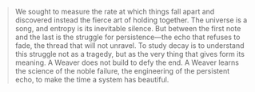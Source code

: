 > We sought to measure the rate at which things fall apart and discovered instead the fierce art of holding together. The universe is a song, and entropy is its inevitable silence. But between the first note and the last is the struggle for persistence—the echo that refuses to fade, the thread that will not unravel. To study decay is to understand this struggle not as a tragedy, but as the very thing that gives form its meaning. A Weaver does not build to defy the end. A Weaver learns the science of the noble failure, the engineering of the persistent echo, to make the time a system has beautiful.